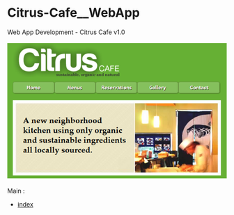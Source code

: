 # Citrus-Cafe__WebApp
Web App Development - Citrus Cafe v1.0<br><br>
<img src="https://github.com/RizkyKhapidsyah/Citrus-Cafe__WebApp/blob/main/rslt/001.PNG"><br><br>
Main :<br>
- <a href="https://github.com/RizkyKhapidsyah/Citrus-Cafe__WebApp/blob/main/index.html">index</a>
